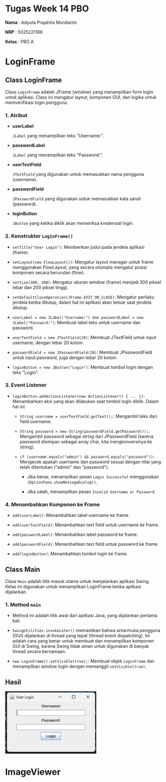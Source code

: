 # **Tugas Week 14 PBO**

**Nama** : Adyuta Prajahita Murdianto

**NRP** : 5025221186

**Kelas** : PBO A

# **LoginFrame**

## **Class LoginFrame**

Class `LoginFrame` adalah JFrame (window) yang menampilkan form login untuk aplikasi. Class ini mengatur layout, komponen GUI, dan logika untuk memverifikasi login pengguna.

### **1. Atribut**

- **userLabel**

  `JLabel` yang menampilkan teks "Username:".
  
- **passwordLabel**

  `JLabel` yang menampilkan teks "Password:".
  
- **userTextField**

  `JTextField` yang digunakan untuk memasukkan nama pengguna (username).
  
- **passwordField**

  `JPasswordField` yang digunakan untuk memasukkan kata sandi (password).
  
- **loginButton**

  `JButton` yang ketika diklik akan memeriksa kredensial login.

### **2. Konstruktor `LoginFrame()`**

- `setTitle("User Login")`: Memberikan judul pada jendela aplikasi (frame).

- `setLayout(new FlowLayout())`: Mengatur layout manager untuk frame menggunakan FlowLayout, yang secara otomatis mengatur posisi komponen secara berurutan (flow).
  
- `setSize(300, 200)`: Mengatur ukuran window (frame) menjadi 300 piksel lebar dan 200 piksel tinggi.
  
- `setDefaultCloseOperation(JFrame.EXIT_ON_CLOSE)`: Mengatur perilaku jendela ketika ditutup, dalam hal ini aplikasi akan keluar saat jendela ditutup.
  
- `userLabel = new JLabel("Username:") dan passwordLabel = new JLabel("Password:")`: Membuat label teks untuk username dan password.
  
- `userTextField = new JTextField(20)`: Membuat JTextField untuk input username, dengan lebar 20 kolom.

- `passwordField = new JPasswordField(20)`: Membuat JPasswordField untuk input password, juga dengan lebar 20 kolom.
  
- `loginButton = new JButton("Login")`: Membuat tombol login dengan teks "Login".

### **3. Event Listener**

- `loginButton.addActionListener(new ActionListener() { ... })`: Menambahkan aksi yang akan dilakukan saat tombol login diklik. Dalam hal ini:

  - `String username = userTextField.getText();`: Mengambil teks dari field username.
  
  - `String password = new String(passwordField.getPassword());`: Mengambil password sebagai string dari JPasswordField (karena password disimpan sebagai array char, kita mengkonversinya ke string).

  - `if (username.equals("admin") && password.equals("password"))`: Mengecek apakah username dan password sesuai dengan nilai yang telah ditentukan ("admin" dan "password").

    - Jika benar, menampilkan pesan `Login Successful` menggunakan `JOptionPane.showMessageDialog()`.
  
    - Jika salah, menampilkan pesan `Invalid Username or Password`.

### **4. Menambahkan Komponen ke Frame**

- `add(userLabel)`: Menambahkan label username ke frame.

- `add(userTextField)`: Menambahkan text field untuk username ke frame.

- `add(passwordLabel)`: Menambahkan label password ke frame.

- `add(passwordField)`: Menambahkan text field untuk password ke frame.

- `add(loginButton)`: Menambahkan tombol login ke frame.

## **Class Main**

Class `Main` adalah titik masuk utama untuk menjalankan aplikasi Swing. Kelas ini digunakan untuk menampilkan LoginFrame ketika aplikasi dijalankan.

### **1. Method `main`**

- Method ini adalah titik awal dari aplikasi Java, yang dijalankan pertama kali.

- `SwingUtilities.invokeLater()` memastikan bahwa antarmuka pengguna (GUI) dijalankan di thread yang tepat (thread event dispatching). Ini adalah cara yang benar untuk membuat dan menampilkan komponen GUI di Swing, karena Swing tidak aman untuk digunakan di banyak thread secara bersamaan.

- `new LoginFrame().setVisible(true);`: Membuat objek `LoginFrame` dan menampilkan window login dengan memanggil `setVisible(true)`.

## **Hasil**

![alt text](Resource/LoginFrame/image.png)

# **ImageViewer**

